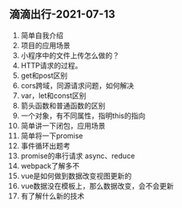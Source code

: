 ## 滴滴出行-2021-07-13

1. 简单自我介绍
2. 项目的应用场景
3. 小程序中的文件上传怎么做的？
4. HTTP请求的过程。
5. get和post区别
6. cors跨域，同源请求问题，如何解决
7. var，let和const区别
8. 箭头函数和普通函数的区别
9. 一个对象，有不同属性，指明this的指向
10. 简单讲一下闭包，应用场景
11. 简单将一下promise
12. 事件循环出题考
13. promise的串行请求 async、reduce
14. webpack了解多不
15. vue是如何做到数据改变视图更新的
16. vue数据没在模板上，那么数据改变，会不会更新
17. 有了解什么新的技术